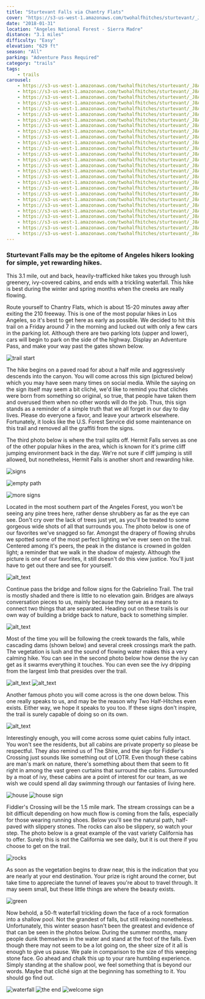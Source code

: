 ```yaml
---
title: "Sturtevant Falls via Chantry Flats"
cover: "https://s3-us-west-1.amazonaws.com/twohalfhitches/sturtevant/_J8A4928.jpg"
date: "2018-01-31"
location: "Angeles National Forest - Sierra Madre"
distance: "3.1 miles"
difficulty: "Easy"
elevation: "629 ft"
season: "All"
parking: "Adventure Pass Required"
category: "trails"
tags:
    - trails
carousel:
    - https://s3-us-west-1.amazonaws.com/twohalfhitches/sturtevant/_J8A4807.jpg
    - https://s3-us-west-1.amazonaws.com/twohalfhitches/sturtevant/_J8A4812.jpg
    - https://s3-us-west-1.amazonaws.com/twohalfhitches/sturtevant/_J8A4816.jpg
    - https://s3-us-west-1.amazonaws.com/twohalfhitches/sturtevant/_J8A4807.jpg
    - https://s3-us-west-1.amazonaws.com/twohalfhitches/sturtevant/_J8A4812.jpg
    - https://s3-us-west-1.amazonaws.com/twohalfhitches/sturtevant/_J8A4816.jpg
    - https://s3-us-west-1.amazonaws.com/twohalfhitches/sturtevant/_J8A4807.jpg
    - https://s3-us-west-1.amazonaws.com/twohalfhitches/sturtevant/_J8A4812.jpg
    - https://s3-us-west-1.amazonaws.com/twohalfhitches/sturtevant/_J8A4816.jpg
    - https://s3-us-west-1.amazonaws.com/twohalfhitches/sturtevant/_J8A4807.jpg
    - https://s3-us-west-1.amazonaws.com/twohalfhitches/sturtevant/_J8A4812.jpg
    - https://s3-us-west-1.amazonaws.com/twohalfhitches/sturtevant/_J8A4816.jpg
    - https://s3-us-west-1.amazonaws.com/twohalfhitches/sturtevant/_J8A4807.jpg
    - https://s3-us-west-1.amazonaws.com/twohalfhitches/sturtevant/_J8A4812.jpg
    - https://s3-us-west-1.amazonaws.com/twohalfhitches/sturtevant/_J8A4816.jpg
    - https://s3-us-west-1.amazonaws.com/twohalfhitches/sturtevant/_J8A4807.jpg
    - https://s3-us-west-1.amazonaws.com/twohalfhitches/sturtevant/_J8A4812.jpg
    - https://s3-us-west-1.amazonaws.com/twohalfhitches/sturtevant/_J8A4816.jpg
    - https://s3-us-west-1.amazonaws.com/twohalfhitches/sturtevant/_J8A4807.jpg
    - https://s3-us-west-1.amazonaws.com/twohalfhitches/sturtevant/_J8A4812.jpg
    - https://s3-us-west-1.amazonaws.com/twohalfhitches/sturtevant/_J8A4816.jpg
    - https://s3-us-west-1.amazonaws.com/twohalfhitches/sturtevant/_J8A4807.jpg
    - https://s3-us-west-1.amazonaws.com/twohalfhitches/sturtevant/_J8A4812.jpg
    - https://s3-us-west-1.amazonaws.com/twohalfhitches/sturtevant/_J8A4816.jpg
    - https://s3-us-west-1.amazonaws.com/twohalfhitches/sturtevant/_J8A4807.jpg
    - https://s3-us-west-1.amazonaws.com/twohalfhitches/sturtevant/_J8A4812.jpg
    - https://s3-us-west-1.amazonaws.com/twohalfhitches/sturtevant/_J8A4816.jpg
---
```


### Sturtevant Falls may be the epitome of Angeles hikers looking for simple, yet rewarding hikes.

This 3.1 mile, out and back, heavily-trafficked hike takes you
through lush greenery, ivy-covered cabins, and ends with a trickling waterfall.
This hike is best during the winter and spring months when the creeks are really flowing.

Route yourself to Chantry Flats, which is about 15-20 minutes away after exiting
the 210 freeway. This is one of the most popular hikes in Los Angeles, so it's best
to get here as early as possible. We decided to hit this trail on a Friday around 7
in the morning and lucked out with only a few cars in the parking lot. Although
there are two parking lots (upper and lower), cars will begin to park on the side
of the highway. Display an Adventure Pass, and make your way past the gates shown
below.

![trail start](https://s3-us-west-1.amazonaws.com/twohalfhitches/sturtevant/_J8A4807.jpg)

The hike begins on a paved road for about a half mile and aggressively descends
into the canyon. You will come across this sign (pictured below) which you may
have seen many times on social media. While the saying on the sign itself may
seem a bit cliché, we'd like to remind you that clichés were born from something
so original, so true, that people have taken them and overused them when no other
words will do the job. Thus, this sign stands as a reminder of a simple truth that
we all forget in our day to day lives. Please do everyone a favor, and leave your
artwork elsewhere. Fortunately, it looks like the U.S. Forest Service did some
maintenance on this trail and removed all the graffiti from the signs.

The third photo below is where the trail splits off. Hermit Falls serves as one of
the other popular hikes in the area, which is known for it's prime cliff jumping
environment back in the day. We're not sure if cliff jumping is still allowed, but
nonetheless, Hermit Falls is another short and rewarding hike.

![signs](https://s3-us-west-1.amazonaws.com/twohalfhitches/sturtevant/_J8A4812.jpg "Signs")

![empty path](https://s3-us-west-1.amazonaws.com/twohalfhitches/sturtevant/_J8A4816.jpg "empty path")

![more signs](https://s3-us-west-1.amazonaws.com/twohalfhitches/sturtevant/_J8A4813.jpg "more signs")

Located in the most southern part of the Angeles Forest, you won't be seeing any
pine trees here, rather dense shrubbery as far as the eye can see. Don't cry over
the lack of trees just yet, as you'll be treated to some gorgeous wide shots of all
that surrounds you. The photo below is one of our favorites we've snagged so far.
Amongst the drapery of flowing shrubs we spotted some of the most perfect lighting
we've ever seen on the trail. Centered among it's peers, the peak in the distance
is crowned in golden light; a reminder that we walk in the shadow of majesty.
Although the picture is one of our favorites, it still doesn't do this view justice.
You'll just have to get out there and see for yourself.

![alt_text](https://s3-us-west-1.amazonaws.com/twohalfhitches/sturtevant/_J8A4815.jpg "woah")

Continue pass the bridge and follow signs for the Gabrielino Trail. The trail is
mostly shaded and there is little to no elevation gain. Bridges are always
conversation pieces to us, mainly because they serve as a means to connect
two things that are separated. Heading out on these trails is our own way of
building a bridge back to nature, back to something simpler.

![alt_text](https://s3-us-west-1.amazonaws.com/twohalfhitches/sturtevant/_J8A4827.jpg "bridge")

Most of the time you will be following the creek towards the falls, while cascading
dams (shown below) and several creek crossings mark the path. The vegetation is
lush and the sound of flowing water makes this a very calming hike. You can see
in the second photo below how dense the ivy can get as it swarms everything it
touches. You can even see the ivy dripping from the largest limb that presides over
the trail.

![alt_text](https://s3-us-west-1.amazonaws.com/twohalfhitches/sturtevant/_J8A4847.jpg "one")
![alt_text](https://s3-us-west-1.amazonaws.com/twohalfhitches/sturtevant/_J8A4857.jpg "two")

Another famous photo you will come across is the one down below. This one really
speaks to us, and may be the reason why Two Half-Hitches even exists. Either way,
we hope it speaks to you too. If these signs don't inspire, the trail is surely
capable of doing so on its own.

![alt_text](https://s3-us-west-1.amazonaws.com/twohalfhitches/sturtevant/_J8A4893.jpg "three")

Interestingly enough, you will come across some quiet cabins fully intact. You
won't see the residents, but all cabins are private property so please be respectful.
They also remind us of The Shire, and the sign for Fiddler's Crossing just sounds
like something out of LOTR. Even though these cabins are man's mark on nature,
there's something about them that seem to fit right in among the vast green
curtains that surround the cabins. Surrounded by a moat of ivy, these cabins
are a point of interest for our team, as we wish we could spend all day swimming
through our fantasies of living here.

![house](https://s3-us-west-1.amazonaws.com/twohalfhitches/sturtevant/_J8A4894.jpg "house")
![house sign](https://s3-us-west-1.amazonaws.com/twohalfhitches/sturtevant/_J8A4899.jpg "house sign")

Fiddler's Crossing will be the 1.5 mile mark. The stream crossings can be a bit
difficult depending on how much flow is coming from the falls, especially for
those wearing running shoes. Below you'll see the natural path, half-paved with
slippery stones. The rocks can also be slippery, so watch your step. The photo
below is a great example of the vast variety California has to offer. Surely this
is not the California we see daily, but it is out there if you choose to get on the
trail.

![rocks](https://s3-us-west-1.amazonaws.com/twohalfhitches/sturtevant/_J8A4904.jpg "rocks")

As soon as the vegetation begins to draw near, this is the indication that you
are nearly at your end destination. Your prize is right around the corner, but
take time to appreciate the tunnel of leaves you're about to travel through. It
may seem small, but these little things are where the beauty exists.

![green](https://s3-us-west-1.amazonaws.com/twohalfhitches/sturtevant/_J8A4914.jpg "green")

Now behold, a 50-ft waterfall trickling down the face of a rock formation into
a shallow pool. Not the grandest of falls, but still relaxing nonetheless.
Unfortunately, this winter season hasn't been the greatest and evidence of
that can be seen in the photos below. During the summer months, many people
dunk themselves in the water and stand at the foot of the falls. Even though
there may not seem to be a lot going on, the sheer size of it all is enough to
give us pause. We pale in comparison to the size of this weeping stone face. Go
ahead and chalk this up to your rare humbling experience. Simply standing at
the shallow pool, we feel something that is beyond our words. Maybe that cliché
sign at the beginning has something to it. You should go find out.

![](https://s3-us-west-1.amazonaws.com/twohalfhitches/sturtevant/_J8A4934.jpg "waterfall")
![](https://s3-us-west-1.amazonaws.com/twohalfhitches/sturtevant/_J8A4933.jpg "the end")
![](https://s3-us-west-1.amazonaws.com/twohalfhitches/sturtevant/_J8A4951.jpg "welcome sign")
